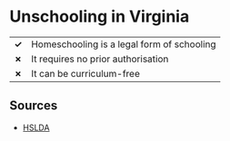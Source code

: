 # Unschooling in Virginia
| | |
|-|-|
| __✓__ | Homeschooling is a legal form of schooling |
| __✗__ | It requires no prior authorisation |
| __✗__ | It can be curriculum-free |

## Sources

* [HSLDA](https://hslda.org/post/how-to-comply-with-virginias-homeschool-laws)
